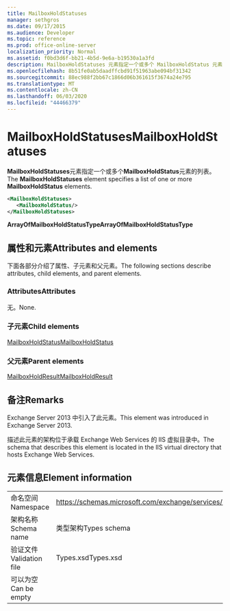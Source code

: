 ```yaml
---
title: MailboxHoldStatuses
manager: sethgros
ms.date: 09/17/2015
ms.audience: Developer
ms.topic: reference
ms.prod: office-online-server
localization_priority: Normal
ms.assetid: f0bd3d6f-bb21-4b5d-9e6a-b19530a1a3fd
description: MailboxHoldStatuses 元素指定一个或多个 MailboxHoldStatus 元素的列表。
ms.openlocfilehash: 8b51fe0ab5daadffcbd91f51963abe094bf31342
ms.sourcegitcommit: 88ec988f2bb67c1866d06b361615f3674a24e795
ms.translationtype: MT
ms.contentlocale: zh-CN
ms.lasthandoff: 06/03/2020
ms.locfileid: "44466379"
---
```

# <a name="mailboxholdstatuses"></a><span data-ttu-id="afe44-103">MailboxHoldStatuses</span><span class="sxs-lookup"><span data-stu-id="afe44-103">MailboxHoldStatuses</span></span>

<span data-ttu-id="afe44-104">**MailboxHoldStatuses**元素指定一个或多个**MailboxHoldStatus**元素的列表。</span><span class="sxs-lookup"><span data-stu-id="afe44-104">The **MailboxHoldStatuses** element specifies a list of one or more **MailboxHoldStatus** elements.</span></span> 
  
```XML
<MailboxHoldStatuses>
   <MailboxHoldStatus/>
</MailboxHoldStatuses>
```

<span data-ttu-id="afe44-105">**ArrayOfMailboxHoldStatusType**</span><span class="sxs-lookup"><span data-stu-id="afe44-105">**ArrayOfMailboxHoldStatusType**</span></span>

## <a name="attributes-and-elements"></a><span data-ttu-id="afe44-106">属性和元素</span><span class="sxs-lookup"><span data-stu-id="afe44-106">Attributes and elements</span></span>

<span data-ttu-id="afe44-107">下面各部分介绍了属性、子元素和父元素。</span><span class="sxs-lookup"><span data-stu-id="afe44-107">The following sections describe attributes, child elements, and parent elements.</span></span>
  
### <a name="attributes"></a><span data-ttu-id="afe44-108">Attributes</span><span class="sxs-lookup"><span data-stu-id="afe44-108">Attributes</span></span>

<span data-ttu-id="afe44-109">无。</span><span class="sxs-lookup"><span data-stu-id="afe44-109">None.</span></span>
  
### <a name="child-elements"></a><span data-ttu-id="afe44-110">子元素</span><span class="sxs-lookup"><span data-stu-id="afe44-110">Child elements</span></span>

[<span data-ttu-id="afe44-111">MailboxHoldStatus</span><span class="sxs-lookup"><span data-stu-id="afe44-111">MailboxHoldStatus</span></span>](mailboxholdstatus.md)
  
### <a name="parent-elements"></a><span data-ttu-id="afe44-112">父元素</span><span class="sxs-lookup"><span data-stu-id="afe44-112">Parent elements</span></span>

[<span data-ttu-id="afe44-113">MailboxHoldResult</span><span class="sxs-lookup"><span data-stu-id="afe44-113">MailboxHoldResult</span></span>](mailboxholdresult.md)
  
## <a name="remarks"></a><span data-ttu-id="afe44-114">备注</span><span class="sxs-lookup"><span data-stu-id="afe44-114">Remarks</span></span>

<span data-ttu-id="afe44-115">Exchange Server 2013 中引入了此元素。</span><span class="sxs-lookup"><span data-stu-id="afe44-115">This element was introduced in Exchange Server 2013.</span></span>
  
<span data-ttu-id="afe44-116">描述此元素的架构位于承载 Exchange Web Services 的 IIS 虚拟目录中。</span><span class="sxs-lookup"><span data-stu-id="afe44-116">The schema that describes this element is located in the IIS virtual directory that hosts Exchange Web Services.</span></span>
  
## <a name="element-information"></a><span data-ttu-id="afe44-117">元素信息</span><span class="sxs-lookup"><span data-stu-id="afe44-117">Element information</span></span>

|||
|:-----|:-----|
|<span data-ttu-id="afe44-118">命名空间</span><span class="sxs-lookup"><span data-stu-id="afe44-118">Namespace</span></span>  <br/> |https://schemas.microsoft.com/exchange/services/2006/types  <br/> |
|<span data-ttu-id="afe44-119">架构名称</span><span class="sxs-lookup"><span data-stu-id="afe44-119">Schema name</span></span>  <br/> |<span data-ttu-id="afe44-120">类型架构</span><span class="sxs-lookup"><span data-stu-id="afe44-120">Types schema</span></span>  <br/> |
|<span data-ttu-id="afe44-121">验证文件</span><span class="sxs-lookup"><span data-stu-id="afe44-121">Validation file</span></span>  <br/> |<span data-ttu-id="afe44-122">Types.xsd</span><span class="sxs-lookup"><span data-stu-id="afe44-122">Types.xsd</span></span>  <br/> |
|<span data-ttu-id="afe44-123">可以为空</span><span class="sxs-lookup"><span data-stu-id="afe44-123">Can be empty</span></span>  <br/> ||
   

